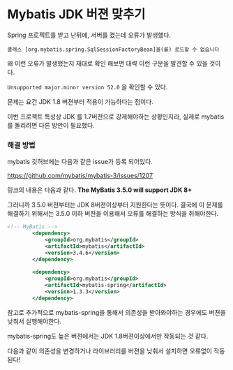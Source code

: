 # Mybatis JDK 버젼 맞추기

Spring 프로젝트를 받고 난뒤에, 서버를 켰는데 오류가 발생했다.

`클래스 [org.mybatis.spring.SqlSessionFactoryBean]을(를) 로드할 수 없습니다`

왜 이런 오류가 발생했는지 재대로 확인 해보면 대략 이런 구문을 발견할 수 있을 것이다.

`Unsupported major.minor version 52.0` 을 확인할 수 있다. 

문제는 요건 JDK 1.8 버젼부터 적용이 가능하다는 점이다. 

이번 프로젝트 특성상 JDK 를 1.7버젼으로 강제해야하는 상황인지라, 실제로 mybatis를 돌리려면 다른 방안이 필요했다.



### 해결 방법

mybatis 깃허브에는 다음과 같은 issue가 등록 되어있다. 

https://github.com/mybatis/mybatis-3/issues/1207

링크의 내용은 다음과 같다.  **The MyBatis 3.5.0 will support JDK 8+** 

그러니까 3.5.0 버젼부터는 JDK 8버젼이상부터 지원한다는 뜻이다. 결국에 이 문제를 해결하기 위해서는 3.5.0 이하 버젼을 이용해서 오류를 해결하는 방식을 취해야한다.



```xml
<!-- MyBatis -->
		<dependency>
		    <groupId>org.mybatis</groupId>
		    <artifactId>mybatis</artifactId>
		    <version>3.4.6</version>
		</dependency>
		
		<dependency>
		    <groupId>org.mybatis</groupId>
		    <artifactId>mybatis-spring</artifactId>
		    <version>1.3.3</version>
		</dependency>
```



참고로 추가적으로 mybatis-spring을 통해서 의존성을 받아와야하는 경우에도 버젼을 낮춰서 실행해야한다. 

mybatis-spring도 높은 버젼에서는  JDK 1.8버젼이상에서만 작동되는 것 같다.



다음과 같이 의존성을 변경하거나 라이브러리를 버젼을 낮춰서 설치하면 오류없이 작동된다!